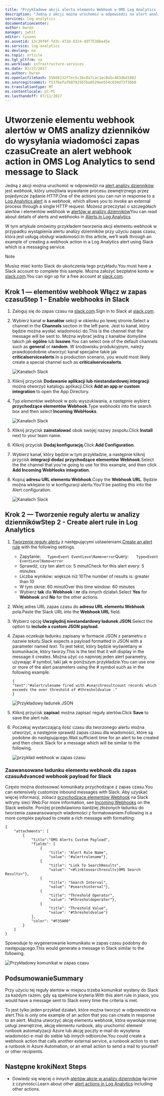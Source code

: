 ```yaml
---
title: "Przykładowe akcji alertu elementu Webhook w OMS Log Analytics | Dokumentacja firmy Microsoft"
description: "Jedną z akcji można uruchomić w odpowiedzi na alert analizy dzienników jest * webhook *, dzięki czemu można wywołać procesu zewnętrznego przez pojedyncze żądanie HTTP. W tym artykule przedstawiono przykład tworzenia akcji elementu webhook w alercie analizy dzienników, przy użyciu zapas czasu."
services: log-analytics
documentationcenter: 
author: bwren
manager: jwhit
editor: tysonn
ms.assetid: 13c39f0f-fd3c-472d-8324-ddf7538be45e
ms.service: log-analytics
ms.devlang: na
ms.topic: article
ms.tgt_pltfrm: na
ms.workload: infrastructure-services
ms.date: 02/27/2017
ms.author: bwren
ms.openlocfilehash: 55b66132f7ec5c26c0a7cac1ec0a5c403dbd1082
ms.sourcegitcommit: f537befafb079256fba0529ee554c034d73f36b0
ms.translationtype: MT
ms.contentlocale: pl-PL
ms.lasthandoff: 07/11/2017
---
```

# <a name="create-an-alert-webhook-action-in-oms-log-analytics-to-send-message-to-slack"></a><span data-ttu-id="fbc42-104">Utworzenie elementu webhook alertów w OMS analizy dzienników do wysyłania wiadomości zapas czasu</span><span class="sxs-lookup"><span data-stu-id="fbc42-104">Create an alert webhook action in OMS Log Analytics to send message to Slack</span></span>
<span data-ttu-id="fbc42-105">Jedną z akcji można uruchomić w odpowiedzi na [alert analizy dzienników](log-analytics-alerts.md) jest *webhook*, który umożliwia wywołanie procesu zewnętrznego przez pojedyncze żądanie HTTP.</span><span class="sxs-lookup"><span data-stu-id="fbc42-105">One of the actions you can run in response to a [Log Analytics alert](log-analytics-alerts.md) is a *webhook*, which allows you to invoke an external process through a single HTTP request.</span></span>  <span data-ttu-id="fbc42-106">Możesz przeczytać o szczegółach alertów i elementów webhook w [alertów w analizy dzienników](log-analytics-alerts.md)</span><span class="sxs-lookup"><span data-stu-id="fbc42-106">You can read about details of alerts and webhooks in [Alerts in Log Analytics](log-analytics-alerts.md)</span></span>

<span data-ttu-id="fbc42-107">W tym artykule omówimy przykładem tworzenia akcji elementu webhook w przypadku wystąpienia alertu analizy dzienników przy użyciu zapas czasu, która jest usługą obsługi wiadomości.</span><span class="sxs-lookup"><span data-stu-id="fbc42-107">In this article, we’ll walk through an example of creating a webhook action in a Log Analytics alert using Slack which is a messaging service.</span></span>

> [!NOTE]
> <span data-ttu-id="fbc42-108">Musisz mieć konto Slack do ukończenia tego przykładu.</span><span class="sxs-lookup"><span data-stu-id="fbc42-108">You must have a Slack account to complete this sample.</span></span>  <span data-ttu-id="fbc42-109">Można założyć bezpłatne konto w [slack.com](http://slack.com).</span><span class="sxs-lookup"><span data-stu-id="fbc42-109">You can sign up for a free account at [slack.com](http://slack.com).</span></span>
> 
> 

## <a name="step-1---enable-webhooks-in-slack"></a><span data-ttu-id="fbc42-110">Krok 1 — elementów webhook Włącz w zapas czasu</span><span class="sxs-lookup"><span data-stu-id="fbc42-110">Step 1 - Enable webhooks in Slack</span></span>
1. <span data-ttu-id="fbc42-111">Zaloguj się do zapas czasu na [slack.com](http://slack.com).</span><span class="sxs-lookup"><span data-stu-id="fbc42-111">Sign in to Slack at [slack.com](http://slack.com).</span></span>
2. <span data-ttu-id="fbc42-112">Wybierz kanał w **kanałów** sekcji w okienku po lewej stronie.</span><span class="sxs-lookup"><span data-stu-id="fbc42-112">Select a channel in the **Channels** section in the left pane.</span></span>  <span data-ttu-id="fbc42-113">Jest to kanał, który będzie można wysłać wiadomości do.</span><span class="sxs-lookup"><span data-stu-id="fbc42-113">This is the channel that the message will be sent to.</span></span>  <span data-ttu-id="fbc42-114">Można wybrać jedną z kanałów domyślne takich jak **ogólne** lub **losowe**.</span><span class="sxs-lookup"><span data-stu-id="fbc42-114">You can select one of the default channels such as **general** or **random**.</span></span>  <span data-ttu-id="fbc42-115">W środowisku produkcyjnym, należy prawdopodobnie utworzyć kanał specjalne takie jak **criticalservicealerts**.</span><span class="sxs-lookup"><span data-stu-id="fbc42-115">In a production scenario, you would most likely create a special channel such as **criticalservicealerts**.</span></span> <br>
   
   ![Kanałach Slack](media/log-analytics-alerts-webhooks/oms-webhooks01.png)
3. <span data-ttu-id="fbc42-117">Kliknij przycisk **Dodawanie aplikacji lub niestandardowej integracji** można otworzyć katalogu aplikacji.</span><span class="sxs-lookup"><span data-stu-id="fbc42-117">Click **Add an app or custom integration** to open the App Directory.</span></span>
4. <span data-ttu-id="fbc42-118">Typ *elementów webhook* w polu wyszukiwania, a następnie wybierz **przychodzące elementów Webhook**.</span><span class="sxs-lookup"><span data-stu-id="fbc42-118">Type *webhooks* into the search box and then select **Incoming WebHooks**.</span></span> <br>
   
   ![Kanałach Slack](media/log-analytics-alerts-webhooks/oms-webhooks02.png)
5. <span data-ttu-id="fbc42-120">Kliknij przycisk **zainstalować** obok swojej nazwy zespołu.</span><span class="sxs-lookup"><span data-stu-id="fbc42-120">Click **Install** next to your team name.</span></span>
6. <span data-ttu-id="fbc42-121">Kliknij przycisk **Dodaj konfigurację**.</span><span class="sxs-lookup"><span data-stu-id="fbc42-121">Click **Add Configuration**.</span></span>
7. <span data-ttu-id="fbc42-122">Wybierz kanał, który będzie w tym przykładzie, a następnie kliknij przycisk **integracji dodać przychodzące elementów Webhook**.</span><span class="sxs-lookup"><span data-stu-id="fbc42-122">Select the the channel that you're going to use for this example, and then click **Add Incoming WebHooks integration**.</span></span>  
8. <span data-ttu-id="fbc42-123">Kopiuj **adresu URL elementu Webhook**.</span><span class="sxs-lookup"><span data-stu-id="fbc42-123">Copy the **Webhook URL**.</span></span>  <span data-ttu-id="fbc42-124">Będzie można wklejane to w konfiguracji alertu.</span><span class="sxs-lookup"><span data-stu-id="fbc42-124">You'll be pasting this into the Alert configuration.</span></span> <br>
   
    ![Kanałach Slack](media/log-analytics-alerts-webhooks/oms-webhooks05.png)

## <a name="step-2---create-alert-rule-in-log-analytics"></a><span data-ttu-id="fbc42-126">Krok 2 — Tworzenie reguły alertu w analizy dzienników</span><span class="sxs-lookup"><span data-stu-id="fbc42-126">Step 2 - Create alert rule in Log Analytics</span></span>
1. <span data-ttu-id="fbc42-127">[Tworzenie reguły alertu](log-analytics-alerts.md) z następującymi ustawieniami.</span><span class="sxs-lookup"><span data-stu-id="fbc42-127">[Create an alert rule](log-analytics-alerts.md) with the following settings.</span></span>
   * <span data-ttu-id="fbc42-128">Zapytanie:```    Type=Event EventLevelName=error ```</span><span class="sxs-lookup"><span data-stu-id="fbc42-128">Query: ```    Type=Event EventLevelName=error ```</span></span>
   * <span data-ttu-id="fbc42-129">Sprawdź, czy ten alert co: 5 minut</span><span class="sxs-lookup"><span data-stu-id="fbc42-129">Check for this alert every: 5 minutes</span></span>
   * <span data-ttu-id="fbc42-130">Liczba wyników: większe niż 10</span><span class="sxs-lookup"><span data-stu-id="fbc42-130">The number of results is: greater than 10</span></span>
   * <span data-ttu-id="fbc42-131">W tym oknie: 60 minut</span><span class="sxs-lookup"><span data-stu-id="fbc42-131">Over this time window: 60 minutes</span></span>
   * <span data-ttu-id="fbc42-132">Wybierz **tak** dla **Webhook** i **nr** dla innych działań.</span><span class="sxs-lookup"><span data-stu-id="fbc42-132">Select **Yes** for **Webhook** and **No** for the other actions.</span></span>
2. <span data-ttu-id="fbc42-133">Wklej adres URL zapas czasu do **adresu URL elementu Webhook** pola.</span><span class="sxs-lookup"><span data-stu-id="fbc42-133">Paste the Slack URL into the **Webhook URL** field.</span></span>
3. <span data-ttu-id="fbc42-134">Wybierz opcję **Uwzględnij niestandardowy ładunek JSON**.</span><span class="sxs-lookup"><span data-stu-id="fbc42-134">Select the option to **include a custom JSON payload**.</span></span>
4. <span data-ttu-id="fbc42-135">Zapas oczekuje ładunku zapisany w formacie JSON z parametru o nazwie *tekstu*.</span><span class="sxs-lookup"><span data-stu-id="fbc42-135">Slack expects a payload formatted in JSON with a parameter named *text*.</span></span>  <span data-ttu-id="fbc42-136">To jest tekst, który będzie wyświetlany w komunikacie, który tworzy.</span><span class="sxs-lookup"><span data-stu-id="fbc42-136">This is the text that it will display in the message it creates.</span></span>  <span data-ttu-id="fbc42-137">Można użyć co najmniej jeden alert parametry, używając  *#*  symbol, taki jak w poniższym przykładzie.</span><span class="sxs-lookup"><span data-stu-id="fbc42-137">You can use one or more of the alert parameters using the *#* symbol such as in the following example.</span></span>
   
    ```
    {
    "text":"#alertrulename fired with #searchresultcount records which exceeds the over threshold of #thresholdvalue ."
    }
    ```
   
    ![Przykładowy ładunek JSON](media/log-analytics-alerts-webhooks/oms-webhooks07.png)
5. <span data-ttu-id="fbc42-139">Kliknij przycisk **zapisać** można zapisać reguły alertów.</span><span class="sxs-lookup"><span data-stu-id="fbc42-139">Click **Save** to save the alert rule.</span></span>
6. <span data-ttu-id="fbc42-140">Poczekaj wystarczającą ilość czasu dla tworzonego alertu można utworzyć, a następnie sprawdź zapas czasu dla wiadomości, które są podobne do następującego.</span><span class="sxs-lookup"><span data-stu-id="fbc42-140">Wait sufficient time for an alert to be created and then check Slack for a message which will be similar to the following.</span></span>
   
   ![przykład webhook w zapas czasu](media/log-analytics-alerts-webhooks/oms-webhooks08.png)

### <a name="advanced-webhook-payload-for-slack"></a><span data-ttu-id="fbc42-142">Zaawansowane ładunku elementu webhook dla zapas czasu</span><span class="sxs-lookup"><span data-stu-id="fbc42-142">Advanced webhook payload for Slack</span></span>
<span data-ttu-id="fbc42-143">Często można dostosować komunikaty przychodzące z zapas czasu.</span><span class="sxs-lookup"><span data-stu-id="fbc42-143">You can extensively customize inbound messages with Slack.</span></span> <span data-ttu-id="fbc42-144">Aby uzyskać więcej informacji, zobacz [przychodzące elementów Webhook](https://api.slack.com/incoming-webhooks) na Slack witryny sieci Web.</span><span class="sxs-lookup"><span data-stu-id="fbc42-144">For more information, see [Incoming Webhooks](https://api.slack.com/incoming-webhooks) on the Slack website.</span></span> <span data-ttu-id="fbc42-145">Poniżej przedstawiono bardziej złożonych ładunku do tworzenia zaawansowanych wiadomości z formatowaniem.</span><span class="sxs-lookup"><span data-stu-id="fbc42-145">Following is a more complex payload to create a rich message with formatting:</span></span>

    {
        "attachments": [
            {
                "title":"OMS Alerts Custom Payload",
                "fields": [
                    {
                        "title": "Alert Rule Name",
                        "value": "#alertrulename"},
                    {
                        "title": "Link To SearchResults",
                        "value": "<#linktosearchresults|OMS Search Results>"},
                    {
                        "title": "Search Interval",
                        "value": "#searchinterval"},
                    {
                        "title": "Threshold Operator",
                        "value": "#thresholdoperator"},
                    {
                        "title": "Threshold Value",
                        "value": "#thresholdvalue"}
                ],
                "color": "#F35A00"
            }
        ]
    }


<span data-ttu-id="fbc42-146">Spowoduje to wygenerowanie komunikatu w zapas czasu podobny do następującego.</span><span class="sxs-lookup"><span data-stu-id="fbc42-146">This would generate a message in Slack similar to the following.</span></span>

![Przykładowy komunikat w zapas czasu](media/log-analytics-alerts-webhooks/oms-webhooks09.png)

## <a name="summary"></a><span data-ttu-id="fbc42-148">Podsumowanie</span><span class="sxs-lookup"><span data-stu-id="fbc42-148">Summary</span></span>
<span data-ttu-id="fbc42-149">Przy użyciu tej reguły alertów w miejscu trzeba komunikat wysłany do Slack za każdym razem, gdy są spełnione kryteria.</span><span class="sxs-lookup"><span data-stu-id="fbc42-149">With this alert rule in place, you would have a message sent to Slack every time the criteria is met.</span></span>  

<span data-ttu-id="fbc42-150">To jest tylko jeden przykład działań, które można tworzyć w odpowiedzi na alert.</span><span class="sxs-lookup"><span data-stu-id="fbc42-150">This is only one example of an action that you can create in response to an alert.</span></span>  <span data-ttu-id="fbc42-151">Można utworzyć akcję elementu webhook, która wywołuje innej usługi zewnętrzne, akcję elementu runbook, aby uruchomić element runbook automatyzacji Azure lub akcję poczty e-mail do wysyłania wiadomości e-mail do siebie lub innych odbiorców.</span><span class="sxs-lookup"><span data-stu-id="fbc42-151">You could create a webhook action that calls another external service, a runbook action to start a runbook in Azure Automation, or an email action to send a mail to yourself or other recipients.</span></span>   

## <a name="next-steps"></a><span data-ttu-id="fbc42-152">Następne kroki</span><span class="sxs-lookup"><span data-stu-id="fbc42-152">Next Steps</span></span>
* <span data-ttu-id="fbc42-153">Dowiedz się więcej o innych [alertów akcje w analizy dzienników](log-analytics-alerts-actions.md) łącznie z czynności.</span><span class="sxs-lookup"><span data-stu-id="fbc42-153">Learn about other [alert actions in Log Analytics](log-analytics-alerts-actions.md) including other actions.</span></span>


